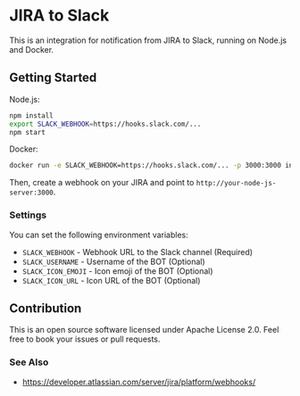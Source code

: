 # JIRA to Slack

This is an integration for notification from JIRA to Slack, running on Node.js and Docker.

## Getting Started

Node.js:

```bash
npm install
export SLACK_WEBHOOK=https://hooks.slack.com/...
npm start
```

Docker:

```bash
docker run -e SLACK_WEBHOOK=https://hooks.slack.com/... -p 3000:3000 int128/jira-to-slack
```

Then, create a webhook on your JIRA and point to `http://your-node-js-server:3000`.

### Settings

You can set the following environment variables:

- `SLACK_WEBHOOK` - Webhook URL to the Slack channel (Required)
- `SLACK_USERNAME` - Username of the BOT (Optional)
- `SLACK_ICON_EMOJI` - Icon emoji of the BOT (Optional)
- `SLACK_ICON_URL` - Icon URL of the BOT (Optional)

## Contribution

This is an open source software licensed under Apache License 2.0.
Feel free to book your issues or pull requests.

### See Also

- https://developer.atlassian.com/server/jira/platform/webhooks/
